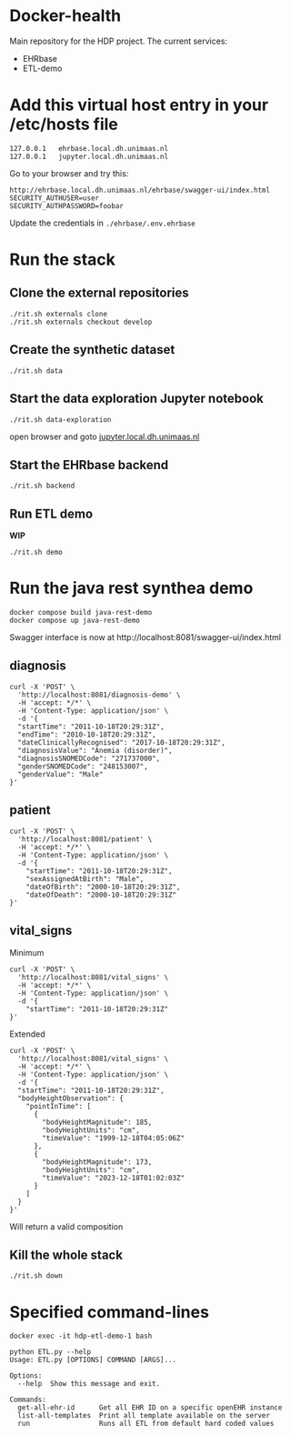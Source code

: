 # Docker-health

Main repository for the HDP project.
The current services:
- EHRbase
- ETL-demo

# Add this virtual host entry in your /etc/hosts file
```
127.0.0.1	ehrbase.local.dh.unimaas.nl
127.0.0.1	jupyter.local.dh.unimaas.nl
```

Go to your browser and try this:
```
http://ehrbase.local.dh.unimaas.nl/ehrbase/swagger-ui/index.html
SECURITY_AUTHUSER=user
SECURITY_AUTHPASSWORD=foobar
```
Update the credentials in `./ehrbase/.env.ehrbase`

# Run the stack

## Clone the external repositories

```
./rit.sh externals clone
./rit.sh externals checkout develop
```

## Create the synthetic dataset

```
./rit.sh data
```

## Start the data  exploration Jupyter notebook

```
./rit.sh data-exploration
```
open browser and goto [jupyter.local.dh.unimaas.nl](jupyter.local.dh.unimaas.nl)

## Start the EHRbase backend

```
./rit.sh backend
```


## Run ETL demo

**WIP**

```
./rit.sh demo
```

# Run the java rest synthea demo

```
docker compose build java-rest-demo
docker compose up java-rest-demo
```

Swagger interface is now at http://localhost:8081/swagger-ui/index.html

## diagnosis
```
curl -X 'POST' \
  'http://localhost:8081/diagnosis-demo' \
  -H 'accept: */*' \
  -H 'Content-Type: application/json' \
  -d '{
  "startTime": "2011-10-18T20:29:31Z",
  "endTime": "2010-10-18T20:29:31Z",
  "dateClinicallyRecognised": "2017-10-18T20:29:31Z",
  "diagnosisValue": "Anemia (disorder)",
  "diagnosisSNOMEDCode": "271737000",
  "genderSNOMEDCode": "248153007",
  "genderValue": "Male"
}'
```

## patient
```
curl -X 'POST' \
  'http://localhost:8081/patient' \
  -H 'accept: */*' \
  -H 'Content-Type: application/json' \
  -d '{
    "startTime": "2011-10-18T20:29:31Z",
    "sexAssignedAtBirth": "Male",
    "dateOfBirth": "2000-10-18T20:29:31Z",
    "dateOfDeath": "2000-10-18T20:29:31Z"
}'

```


## vital_signs

Minimum
```
curl -X 'POST' \
  'http://localhost:8081/vital_signs' \
  -H 'accept: */*' \
  -H 'Content-Type: application/json' \
  -d '{
    "startTime": "2011-10-18T20:29:31Z"
}'
```

Extended
```
curl -X 'POST' \
  'http://localhost:8081/vital_signs' \
  -H 'accept: */*' \
  -H 'Content-Type: application/json' \
  -d '{
  "startTime": "2011-10-18T20:29:31Z",
  "bodyHeightObservation": {
    "pointInTime": [
      {
        "bodyHeightMagnitude": 185,
        "bodyHeightUnits": "cm",
        "timeValue": "1999-12-18T04:05:06Z"
      },
      {
        "bodyHeightMagnitude": 173,
        "bodyHeightUnits": "cm",
        "timeValue": "2023-12-18T01:02:03Z"
      }	
    ]
  }
}'
```

Will return a valid composition


## Kill the whole stack

```
./rit.sh down
```


# Specified command-lines
```
docker exec -it hdp-etl-demo-1 bash
```

```
python ETL.py --help
Usage: ETL.py [OPTIONS] COMMAND [ARGS]...

Options:
  --help  Show this message and exit.

Commands:
  get-all-ehr-id      Get all EHR ID on a specific openEHR instance
  list-all-templates  Print all template available on the server
  run                 Runs all ETL from default hard coded values
```
